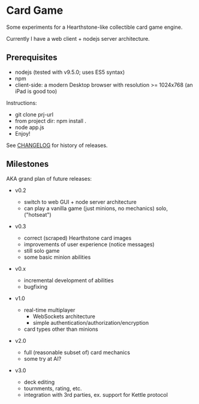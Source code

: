 # Card Game

Some experiments for a Hearthstone-like collectible card game engine.

Currently I have a web client + nodejs server architecture.

## Prerequisites
- nodejs (tested with v9.5.0; uses ES5 syntax)
- npm
- client-side: a modern Desktop browser with resolution >= 1024x768 (an iPad is good too)

Instructions:
- git clone prj-url
- from project dir: npm install .
- node app.js
- Enjoy!

See [CHANGELOG](/CHANGELOG.md) for history of releases.


## Milestones
AKA grand plan of future releases:
- v0.2 
	- switch to web GUI + node server architecture
	- can play a vanilla game (just minions, no mechanics) solo, ("hotseat")

- v0.3
	- correct (scraped) Hearthstone card images
	- improvements of user experience (notice messages)
	- still solo game
	- some basic minion abilities

- v0.x
	- incremental development of abilities
	- bugfixing


- v1.0
	- real-time multiplayer
		- WebSockets architecture
		- simple authentication/authorization/encryption
	- card types other than minions


- v2.0
	- full (reasonable subset of) card mechanics
	- some try at AI?

- v3.0
	- deck editing
	- tournments, rating, etc.
	- integration with 3rd parties, ex. support for Kettle protocol
